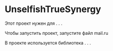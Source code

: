 # UnselfishTrueSynergy

Этот проект нужен для . . .

Чтобы запустить проект, запустите файл mail.ru

В проекте используется библиотека  . . .
